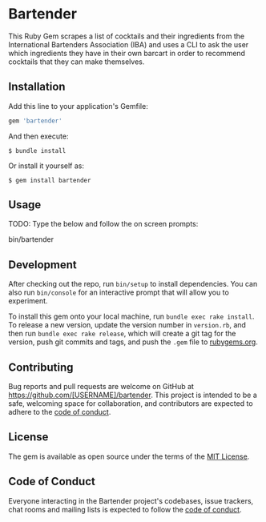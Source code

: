 # Bartender

This Ruby Gem scrapes a list of cocktails and their ingredients from the International Bartenders Association (IBA) and uses a CLI to ask the user which ingredients they have in their own barcart in order to recommend cocktails that they can make themselves.

## Installation

Add this line to your application's Gemfile:

```ruby
gem 'bartender'
```

And then execute:

    $ bundle install

Or install it yourself as:

    $ gem install bartender

## Usage

TODO: Type the below and follow the on screen prompts:

bin/bartender

## Development

After checking out the repo, run `bin/setup` to install dependencies. You can also run `bin/console` for an interactive prompt that will allow you to experiment.

To install this gem onto your local machine, run `bundle exec rake install`. To release a new version, update the version number in `version.rb`, and then run `bundle exec rake release`, which will create a git tag for the version, push git commits and tags, and push the `.gem` file to [rubygems.org](https://rubygems.org).

## Contributing

Bug reports and pull requests are welcome on GitHub at https://github.com/[USERNAME]/bartender. This project is intended to be a safe, welcoming space for collaboration, and contributors are expected to adhere to the [code of conduct](https://github.com/[USERNAME]/bartender/blob/master/CODE_OF_CONDUCT.md).


## License

The gem is available as open source under the terms of the [MIT License](https://opensource.org/licenses/MIT).

## Code of Conduct

Everyone interacting in the Bartender project's codebases, issue trackers, chat rooms and mailing lists is expected to follow the [code of conduct](https://github.com/[USERNAME]/bartender/blob/master/CODE_OF_CONDUCT.md).
